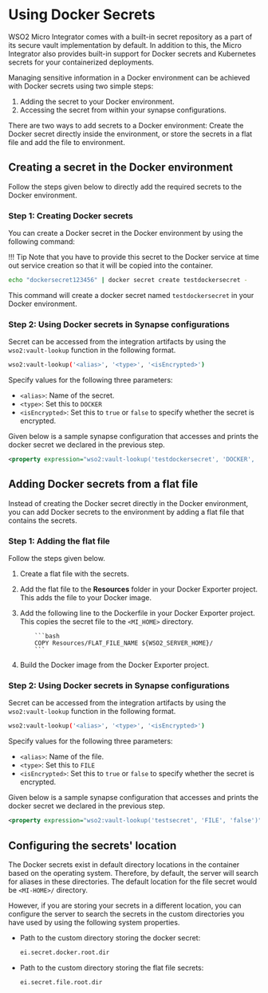 # Using Docker Secrets

WSO2 Micro Integrator comes with a built-in secret repository as a part of its secure vault implementation by default. In addition to this, the Micro Integrator also provides built-in support for Docker secrets and Kubernetes secrets for your containerized deployments.

Managing sensitive information in a Docker environment can be achieved with Docker secrets using two simple steps:

1.	Adding the secret to your Docker environment.
2.	Accessing the secret from within your synapse configurations.

There are two ways to add secrets to a Docker environment: Create the Docker secret directly inside the environment, or store the secrets in a flat file and add the file to environment.

## Creating a secret in the Docker environment

Follow the steps given below to directly add the required secrets to the Docker environment.

### Step 1: Creating Docker secrets

You can create a Docker secret in the Docker environment by using the following command:

!!! Tip
		Note that you have to provide this secret to the Docker service at time out service creation so that it will be copied into the container.

```bash
echo "dockersecret123456" | docker secret create testdockersecret -
```
This command will create a docker secret named `testdockersecret` in your Docker environment.

### Step 2: Using Docker secrets in Synapse configurations

Secret can be accessed from the integration artifacts by using the `wso2:vault-lookup` function in the following format.

```bash
wso2:vault-lookup('<alias>', '<type>', '<isEncrypted>')
```

Specify values for the following three parameters:

-	`<alias>`: Name of the secret.
- `<type>`: Set this to `DOCKER`
-	`<isEncrypted>`: Set this to `true` or `false` to specify whether the secret is encrypted.

Given below is a sample synapse configuration that accesses and prints the docker secret we declared in the previous step.

```xml
<property expression="wso2:vault-lookup('testdockersecret', 'DOCKER', 'false')" name="secret"/>
```

## Adding Docker secrets from a flat file

Instead of creating the Docker secret directly in the Docker environment, you can add Docker secrets to the environment by adding a flat file that contains the secrets.

### Step 1: Adding the flat file

Follow the steps given below.

1.	Create a flat file with the secrets.
2.	Add the flat file to the **Resources** folder in your Docker Exporter project. This adds the file to your Docker image.
3.	Add the following line to the Dockerfile in your Docker Exporter project. This copies the secret file to the `<MI_HOME>` directory.

			```bash
			COPY Resources/FLAT_FILE_NAME ${WSO2_SERVER_HOME}/
			```
4.  Build the Docker image from the Docker Exporter project.

### Step 2: Using Docker secrets in Synapse configurations

Secret can be accessed from the integration artifacts by using the `wso2:vault-lookup` function in the following format.

```bash
wso2:vault-lookup('<alias>', '<type>', '<isEncrypted>')
```

Specify values for the following three parameters:

-	`<alias>`: Name of the file.
- `<type>`: Set this to `FILE`
-	`<isEncrypted>`: Set this to `true` or `false` to specify whether the secret is encrypted.

Given below is a sample synapse configuration that accesses and prints the docker secret we declared in the previous step.

```xml
<property expression="wso2:vault-lookup('testsecret', 'FILE', 'false')" name="secret"/>
```

## Configuring the secrets' location
The Docker secrets exist in default directory locations in the container based on the operating system. Therefore, by default, the server will search for aliases in these directories. The default location for the file secret would be `<MI-HOME>/` directory.

However, if you are storing your secrets in a different location, you can configure the server to search the secrets in the custom directories you have used by using the following system properties.

-	Path to the custom directory storing the docker secret:

	```bash
	ei.secret.docker.root.dir
	```

-	Path to the custom directory storing the flat file secrets:

	```bash
	ei.secret.file.root.dir
	```
